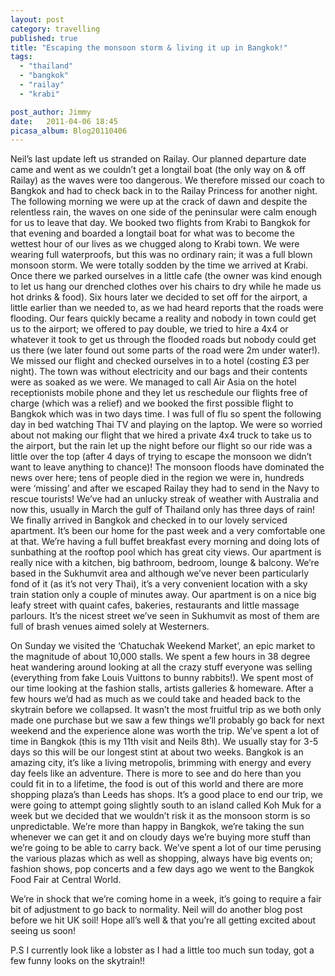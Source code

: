 ```yaml
---
layout: post
category: travelling
published: true
title: "Escaping the monsoon storm & living it up in Bangkok!"
tags: 
  - "thailand"
  - "bangkok"
  - "railay"
  - "krabi"

post_author: Jimmy
date:   2011-04-06 18:45
picasa_album: Blog20110406
---
```

Neil’s last update left us stranded on Railay. Our planned departure date came and went as we couldn’t get a longtail boat (the only way on & off Railay) as the waves were too dangerous. We therefore missed our coach to Bangkok and had to check back in to the Railay Princess for another night. The following morning we were up at the crack of dawn and despite the relentless rain, the waves on one side of the peninsular were calm enough for us to leave that day. We booked two flights from Krabi to Bangkok for that evening and boarded a longtail boat for what was to become the wettest hour of our lives as we chugged along to Krabi town. We were wearing full waterproofs, but this was no ordinary rain; it was a full blown monsoon storm. We were totally sodden by the time we arrived at Krabi. Once there we parked ourselves in a little cafe (the owner was kind enough to let us hang our drenched clothes over his chairs to dry while he made us hot drinks & food). Six hours later we decided to set off for the airport, a little earlier than we needed to, as we had heard reports that the roads were flooding. Our fears quickly became a reality and nobody in town could get us to the airport; we offered to pay double, we tried to hire a 4x4 or whatever it took to get us through the flooded roads but nobody could get us there (we later found out some parts of the road were 2m under water!). We missed our flight and checked ourselves in to a hotel (costing £3 per night). The town was without electricity and our bags and their contents were as soaked as we were. We managed to call Air Asia on the hotel receptionists mobile phone and they let us reschedule our flights free of charge (which was a relief) and we booked the first possible flight to Bangkok which was in two days time. I was full of flu so spent the following day in bed watching Thai TV and playing on the laptop. We were so worried about not making our flight that we hired a private 4x4 truck to take us to the airport, but the rain let up the night before our flight so our ride was a little over the top (after 4 days of trying to escape the monsoon we didn’t want to leave anything to chance)! The monsoon floods have dominated the news over here; tens of people died in the region we were in, hundreds were ‘missing’ and after we escaped Railay they had to send in the Navy to rescue tourists! We’ve had an unlucky streak of weather with Australia and now this, usually in March the gulf of Thailand only has three days of rain! We finally arrived in Bangkok and checked in to our lovely serviced apartment. It’s been our home for the past week and a very comfortable one at that. We’re having a full buffet breakfast every morning and doing lots of sunbathing at the rooftop pool which has great city views. Our apartment is really nice with a kitchen, big bathroom, bedroom, lounge & balcony. We’re based in the Sukhumvit area and although we’ve never been particularly fond of it (as it’s not very Thai), it’s a very convenient location with a sky train station only a couple of minutes away. Our apartment is on a nice big leafy street with quaint cafes, bakeries, restaurants and little massage parlours. It’s the nicest street we’ve seen in Sukhumvit as most of them are full of brash venues aimed solely at Westerners.

On Sunday we visited the ‘Chatuchak Weekend Market’, an epic market to the magnitude of about 10,000 stalls. We spent a few hours in 38 degree heat wandering around looking at all the crazy stuff everyone was selling (everything from fake Louis Vuittons to bunny rabbits!). We spent most of our time looking at the fashion stalls, artists galleries & homeware. After a few hours we’d had as much as we could take and headed back to the skytrain before we collapsed. It wasn’t the most fruitful trip as we both only made one purchase but we saw a few things we’ll probably go back for next weekend and the experience alone was worth the trip. We’ve spent a lot of time in Bangkok (this is my 11th visit and Neils 8th). We usually stay for 3-5 days so this will be our longest stint at about two weeks. Bangkok is an amazing city, it’s like a living metropolis, brimming with energy and every day feels like an adventure. There is more to see and do here than you could fit in to a lifetime, the food is out of this world and there are more shopping plaza’s than Leeds has shops. It’s a good place to end our trip, we were going to attempt going slightly south to an island called Koh Muk for a week but we decided that we wouldn’t risk it as the monsoon storm is so unpredictable. We’re more than happy in Bangkok, we’re taking the sun whenever we can get it and on cloudy days we’re buying more stuff than we’re going to be able to carry back. We’ve spent a lot of our time perusing the various plazas which as well as shopping, always have big events on; fashion shows, pop concerts and a few days ago we went to the Bangkok Food Fair at Central World.

We’re in shock that we’re coming home in a week, it’s going to require a fair bit of adjustment to go back to normality. Neil will do another blog post before we hit UK soil! Hope all’s well & that you’re all getting excited about seeing us soon!

P.S I currently look like a lobster as I had a little too much sun today, got a few funny looks on the skytrain!!
